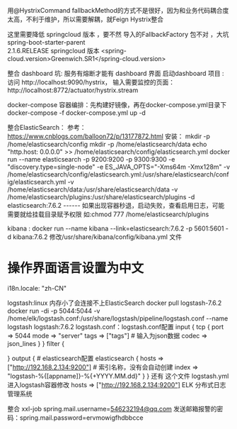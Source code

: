 用@HystrixCommand fallbackMethod的方式不是很好，因为和业务代码耦合度太高，不利于维护，所以需要解耦，就Feign Hystrix整合

这里需要降低 springcloud 版本 ，要不然 导入的FallbackFactory 包不对 ，大坑
<artifactId>spring-boot-starter-parent</artifactId>  
<version>2.1.6.RELEASE</version>
springcloud 版本
<spring-cloud.version>Greenwich.SR1</spring-cloud.version>

整合 dashboard 坑: 服务有熔断才能有 dashboard 界面
启动dashboard 项目 : 访问 http://localhost:9090/hystrix，
输入需要监控的页面： http://localhost:8772/actuator/hystrix.stream

docker-compose 容器编排：先构建好镜像，再在docker-compose.yml目录下    docker-compose -f docker-compose.yml up -d

整合ElasticSearch： 
参考： https://www.cnblogs.com/balloon72/p/13177872.html 
安装： mkdir -p  /home/elasticsearch/config    mkdir -p  /home/elasticsearch/data   echo "http.host: 0.0.0.0" >> /home/elasticsearch/config/elasticsearch.yml
docker run --name elasticsearch -p 9200:9200 -p 9300:9300  -e "discovery.type=single-node" -e ES_JAVA_OPTS="-Xms64m -Xmx128m" -v /home/elasticsearch/config/elasticsearch.yml:/usr/share/elasticsearch/config/elasticsearch.yml -v /home/elasticsearch/data:/usr/share/elasticsearch/data -v /home/elasticsearch/plugins:/usr/share/elasticsearch/plugins -d elasticsearch:7.6.2
------ 如果出现容器秒退，启动失败，查看启用日志，可能需要就给挂载目录赋予权限 如:chmod 777 /home/elasticsearch/plugins

kibana : docker run --name kibana --link=elasticsearch:7.6.2  -p 5601:5601 -d kibana:7.6.2
修改/usr/share/kibana/config/kibana.yml 文件 
# 操作界面语言设置为中文
i18n.locale: "zh-CN"

logstash:linux 内存小了会连接不上ElasticSearch
docker pull logstash-7.6.2
docker run -di -p 5044:5044 -v /home/elk/logstash.conf:/usr/share/logstash/pipeline/logstash.conf --name logstash logstash:7.6.2
logstash.conf：logstash.conf配置
input {
    tcp {
        port => 5044
        mode => "server"
        tags => ["tags"]
                # 输入为json数据
        codec => json_lines
    }
}
filter {

}
output {
        # elasticsearch配置
        elasticsearch {
                hosts => ["http://192.168.2.134:9200"]
                # 索引名称，没有会自动创建
                index => "logstash-%{[appname]}-%{+YYYY.MM.dd}"
        }
}
还有 这个文件 logstash.yml 进入logstash容器修改   hosts => ["http://192.168.2.134:9200"]
ELK 分布式日志管理系统

整合 xxl-job
                   spring.mail.username=546232194@qq.com
发送邮箱报警的密码：spring.mail.password=ervmowigfhdbbcce


